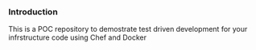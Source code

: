 ### Introduction

This is a POC repository to demostrate test driven development for
your infrstructure code using Chef and Docker

